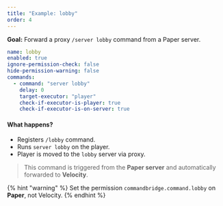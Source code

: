 ```yaml
---
title: "Example: lobby"
order: 4
---
```


**Goal:** Forward a proxy `/server lobby` command from a Paper server.

```yaml
name: lobby
enabled: true
ignore-permission-check: false
hide-permission-warning: false
commands:
  - command: "server lobby"
    delay: 0
    target-executor: "player"
    check-if-executor-is-player: true
    check-if-executor-is-on-server: true
```

#### What happens?

* Registers `/lobby` command.
* Runs `server lobby` on the player.
* Player is moved to the `lobby` server via proxy.

> This command is triggered from the **Paper server** and automatically forwarded to **Velocity**.

{% hint "warning" %}
Set the permission `commandbridge.command.lobby` on **Paper**, not Velocity.
{% endhint %}
